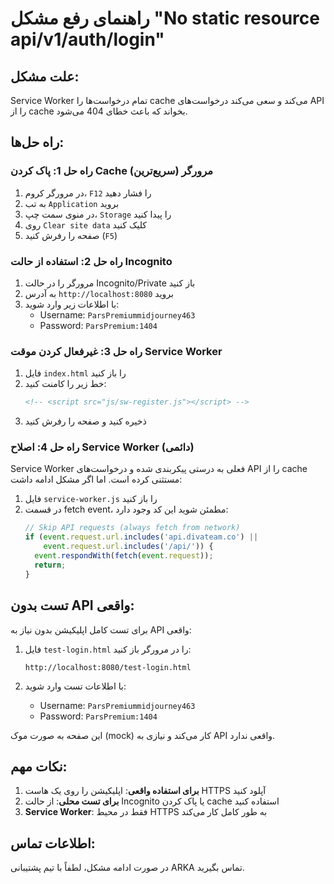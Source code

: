 # راهنمای رفع مشکل "No static resource api/v1/auth/login"

## علت مشکل:
Service Worker تمام درخواست‌ها را cache می‌کند و سعی می‌کند درخواست‌های API را از cache بخواند که باعث خطای 404 می‌شود.

## راه حل‌ها:

### راه حل 1: پاک کردن Cache مرورگر (سریع‌ترین)
1. در مرورگر کروم، `F12` را فشار دهید
2. به تب `Application` بروید
3. در منوی سمت چپ، `Storage` را پیدا کنید
4. روی `Clear site data` کلیک کنید
5. صفحه را رفرش کنید (`F5`)

### راه حل 2: استفاده از حالت Incognito
1. مرورگر را در حالت Incognito/Private باز کنید
2. به آدرس `http://localhost:8080` بروید
3. با اطلاعات زیر وارد شوید:
   - Username: `ParsPremiummidjourney463`
   - Password: `ParsPremium:1404`

### راه حل 3: غیرفعال کردن موقت Service Worker
1. فایل `index.html` را باز کنید
2. خط زیر را کامنت کنید:
   ```html
   <!-- <script src="js/sw-register.js"></script> -->
   ```
3. ذخیره کنید و صفحه را رفرش کنید

### راه حل 4: اصلاح Service Worker (دائمی)
Service Worker فعلی به درستی پیکربندی شده و درخواست‌های API را از cache مستثنی کرده است. اما اگر مشکل ادامه داشت:

1. فایل `service-worker.js` را باز کنید
2. در قسمت fetch event، مطمئن شوید این کد وجود دارد:
   ```javascript
   // Skip API requests (always fetch from network)
   if (event.request.url.includes('api.divateam.co') || 
       event.request.url.includes('/api/')) {
     event.respondWith(fetch(event.request));
     return;
   }
   ```

## تست بدون API واقعی:

برای تست کامل اپلیکیشن بدون نیاز به API واقعی:

1. فایل `test-login.html` را در مرورگر باز کنید:
   ```
   http://localhost:8080/test-login.html
   ```

2. با اطلاعات تست وارد شوید:
   - Username: `ParsPremiummidjourney463`
   - Password: `ParsPremium:1404`

این صفحه به صورت موک (mock) کار می‌کند و نیازی به API واقعی ندارد.

## نکات مهم:

1. **برای استفاده واقعی**: اپلیکیشن را روی یک هاست HTTPS آپلود کنید
2. **برای تست محلی**: از حالت Incognito یا پاک کردن cache استفاده کنید
3. **Service Worker**: فقط در محیط HTTPS به طور کامل کار می‌کند

## اطلاعات تماس:
در صورت ادامه مشکل، لطفاً با تیم پشتیبانی ARKA تماس بگیرید.

